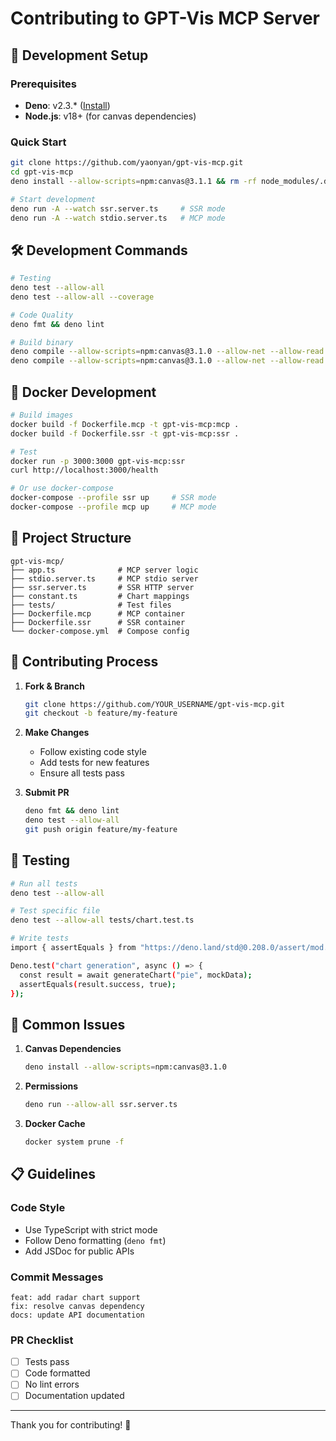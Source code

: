 # Contributing to GPT-Vis MCP Server

## 🚀 Development Setup

### Prerequisites

- **Deno**: v2.3.\*
  ([Install](https://deno.land/manual/getting_started/installation))
- **Node.js**: v18+ (for canvas dependencies)

### Quick Start

```bash
git clone https://github.com/yaonyan/gpt-vis-mcp.git
cd gpt-vis-mcp
deno install --allow-scripts=npm:canvas@3.1.1 && rm -rf node_modules/.deno/canvas@2.11.2 && cp -r node_modules/.deno/canvas@3.1.1 node_modules/.deno/canvas@2.11.2

# Start development
deno run -A --watch ssr.server.ts     # SSR mode
deno run -A --watch stdio.server.ts   # MCP mode
```

## 🛠️ Development Commands

```bash
# Testing
deno test --allow-all
deno test --allow-all --coverage

# Code Quality
deno fmt && deno lint

# Build binary
deno compile --allow-scripts=npm:canvas@3.1.0 --allow-net --allow-read --allow-write --allow-env --output bin/gpt-vis-mcp-ssr ssr.server.ts
deno compile --allow-scripts=npm:canvas@3.1.0 --allow-net --allow-read --allow-write --allow-env --output bin/gpt-vis-mcp-stdio stdio.server.ts
```

## 🐳 Docker Development

```bash
# Build images
docker build -f Dockerfile.mcp -t gpt-vis-mcp:mcp .
docker build -f Dockerfile.ssr -t gpt-vis-mcp:ssr .

# Test
docker run -p 3000:3000 gpt-vis-mcp:ssr
curl http://localhost:3000/health

# Or use docker-compose
docker-compose --profile ssr up     # SSR mode
docker-compose --profile mcp up     # MCP mode
```

## 📁 Project Structure

```
gpt-vis-mcp/
├── app.ts              # MCP server logic
├── stdio.server.ts     # MCP stdio server
├── ssr.server.ts       # SSR HTTP server
├── constant.ts         # Chart mappings
├── tests/              # Test files
├── Dockerfile.mcp      # MCP container
├── Dockerfile.ssr      # SSR container
└── docker-compose.yml  # Compose config
```

## 🤝 Contributing Process

1. **Fork & Branch**

   ```bash
   git clone https://github.com/YOUR_USERNAME/gpt-vis-mcp.git
   git checkout -b feature/my-feature
   ```

2. **Make Changes**

   - Follow existing code style
   - Add tests for new features
   - Ensure all tests pass

3. **Submit PR**
   ```bash
   deno fmt && deno lint
   deno test --allow-all
   git push origin feature/my-feature
   ```

## 🧪 Testing

```bash
# Run all tests
deno test --allow-all

# Test specific file
deno test --allow-all tests/chart.test.ts

# Write tests
import { assertEquals } from "https://deno.land/std@0.208.0/assert/mod.ts";

Deno.test("chart generation", async () => {
  const result = await generateChart("pie", mockData);
  assertEquals(result.success, true);
});
```

## 🐛 Common Issues

1. **Canvas Dependencies**

   ```bash
   deno install --allow-scripts=npm:canvas@3.1.0
   ```

2. **Permissions**

   ```bash
   deno run --allow-all ssr.server.ts
   ```

3. **Docker Cache**
   ```bash
   docker system prune -f
   ```

## 📋 Guidelines

### Code Style

- Use TypeScript with strict mode
- Follow Deno formatting (`deno fmt`)
- Add JSDoc for public APIs

### Commit Messages

```
feat: add radar chart support
fix: resolve canvas dependency
docs: update API documentation
```

### PR Checklist

- [ ] Tests pass
- [ ] Code formatted
- [ ] No lint errors
- [ ] Documentation updated

---

Thank you for contributing! 🎉
